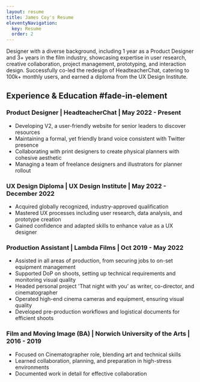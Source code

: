 ```yaml
---
layout: resume
title: James Coy's Resume
eleventyNavigation:
  key: Resume
  order: 2
---
```



Designer with a diverse background, including 1 year as a Product Designer and 3+ years in the film industry, showcasing expertise in user research, creative collaboration, project management, prototyping, and interaction design. Successfully co-led the redesign of HeadteacherChat, catering to 100k+ monthly users, and earned a diploma from the UX Design Institute.

## Experience & Education #fade-in-element
### Product Designer | HeadteacherChat | May 2022 - Present
- Developing V2, a user-friendly website for senior leaders to discover resources
- Maintaining a formal, yet friendly brand voice consistent with Twitter presence
- Collaborating with print designers to create physical planners with cohesive aesthetic
- Managing a team of freelance designers and illustrators for planner rollout
### UX Design Diploma | UX Design Institute | May 2022 - December 2022
- Acquired globally recognized, industry-approved qualification
- Mastered UX processes including user research, data analysis, and prototype creation
- Gained confidence and adapted skills to enhance value as a UX designer
### Production Assistant | Lambda Films | Oct 2019 - May 2022
- Assisted in all areas of production, from securing jobs to on-set equipment management
- Supported DoP on shoots, setting up technical requirements and monitoring visual quality
- Headed personal project 'That night with you' as writer, co-director, and cinematographer
- Operated high-end cinema cameras and equipment, ensuring visual quality
- Developed pre-production workflows and logistical documents for efficient shoots
### Film and Moving Image (BA) | Norwich University of the Arts | 2016 - 2019
- Focused on Cinematographer role, blending art and technical skills
- Learned collaboration, planning, and preparation in high-stress environments
- Documented work in detail for effective collaboration
